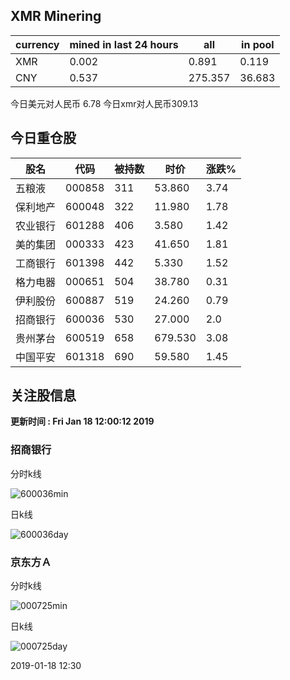 ## XMR Minering

|currency|mined in last 24 hours|all|in pool|
|---|---|---|---|
|XMR|0.002|0.891|0.119|
|CNY|0.537|275.357|36.683|

今日美元对人民币 6.78	今日xmr对人民币309.13


## 今日重仓股 

|股名|代码|被持数|时价|涨跌%|
|---|---|---|---|---|
|五粮液|000858|311|53.860|3.74|
|保利地产|600048|322|11.980|1.78|
|农业银行|601288|406|3.580|1.42|
|美的集团|000333|423|41.650|1.81|
|工商银行|601398|442|5.330|1.52|
|格力电器|000651|504|38.780|0.31|
|伊利股份|600887|519|24.260|0.79|
|招商银行|600036|530|27.000|2.0|
|贵州茅台|600519|658|679.530|3.08|
|中国平安|601318|690|59.580|1.45|

## 关注股信息
**更新时间 : Fri Jan 18 12:00:12 2019**
### 招商银行 
分时k线

![600036min](http://image.sinajs.cn/newchart/min/n/sh600036.gif)

日k线

![600036day](http://image.sinajs.cn/newchart/daily/n/sh600036.gif)

### 京东方Ａ 
分时k线

![000725min](http://image.sinajs.cn/newchart/min/n/sz000725.gif)

日k线

![000725day](http://image.sinajs.cn/newchart/daily/n/sz000725.gif)

2019-01-18 12:30
